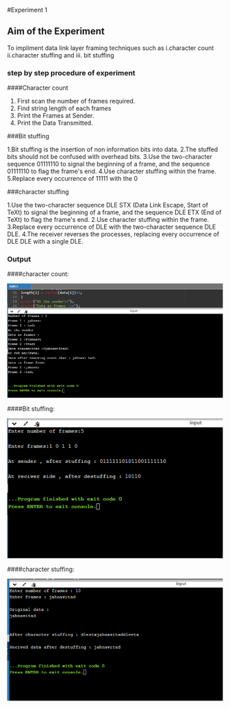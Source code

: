 #Experiment 1

## Aim of the Experiment
To impliment data link layer framing techniques such as
i.character count ii.character stuffing and iii. bit stuffing

### step by step procedure of experiment

####Character count

1. First scan the number of frames required.
2. Find string length of each frames
3. Print the Frames at Sender.
4. Print  the Data Transmitted.

###Bit stuffing 

1.Bit stuffing is the insertion of non information bits into data. 
2.The stuffed bits should not be confused with overhead bits.
3.Use the two-character sequence 01111110  to signal the beginning of a frame, and the sequence 01111110 to flag the frame's end.
4.Use character stuffing within the frame. 
5.Replace every occurrence of 11111 with the 0

###character stuffing

1.Use the two-character sequence DLE STX (Data Link Escape, Start of TeXt) to signal the beginning of a frame, and the sequence DLE ETX (End of TeXt) to flag the frame's end.
2.Use character stuffing within the frame.
3.Replace every occurrence of DLE with the two-character sequence DLE DLE.
4.The receiver reverses the processes, replacing every occurrence of DLE DLE with a single DLE.

### Output

####character count:

![output](Output.png)

####Bit stuffing:

![output](Bitstuffing.png)

####character stuffing:

![output](Characterstuffing.png)
